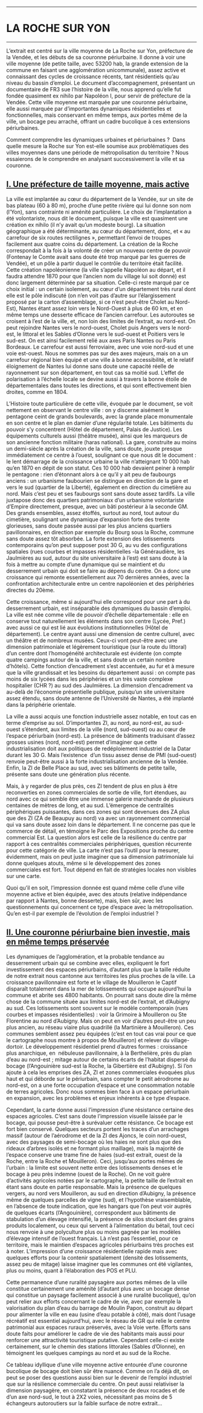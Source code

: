***
# LA ROCHE SUR YON
***

L’extrait est centré sur la ville moyenne de La Roche sur Yon, préfecture de la Vendée, et les débuts de sa couronne périurbaine. Il donne à voir une ville moyenne (de petite taille, avec 53200 hab, la grande extension de la commune en faisant une agglomération unicommunale), assez active et connaissant des cycles de croissance récents, tant résidentiels qu’au niveau du bassin d’emploi. Le document d’accompagnement, présentant un documentaire de FR3 sue l’histoire de la ville, nous apprend qu’elle fut fondée quasiment ex nihilo par Napoléon I, pour servir de préfecture de la Vendée. Cette ville moyenne est marquée par une couronne périurbaine, elle aussi marquée par d’importantes dynamiques résidentielles et fonctionnelles, mais conservant en même temps, aux portes même de la ville, un bocage peu arraché, offrant un cadre bucolique à ces extensions périurbaines.

Comment comprendre les dynamiques urbaines et périurbaines ?  Dans quelle mesure la Roche sur Yon est-elle soumise aux problématiques des villes moyennes dans une période de métropolisation du territoire ? Nous essaierons de le comprendre en analysant successivement la ville et sa couronne.
## <u>I. Une préfecture de taille moyenne, mais active</u>

La ville est implantée au cœur du département de la Vendée, sur un site de bas plateau (60 à 80 m), proche d’une petite rivière qui lui donne son nom (l’Yon), sans contrainte ni aménité particulière. Le choix de l’implantation a été volontariste, nous dit le document, puisque la ville est quasiment une création ex nihilo (il n’y avait qu’un modeste bourg). La situation géographique a été déterminante, au cœur du département, donc, et « au carrefour de six routes rectilignes », permettant l’envoi de troupes facilement aux quatre coins du département. La création de la Roche correspondait à la fois à la volonté de créer un nouveau centre de pouvoir (Fontenay le Comte avait sans doute été trop marqué par les guerres de Vendée), et un pôle à partir duquel le contrôle du territoire était facilité. Cette création napoléonienne (la ville s’appelle Napoléon au départ, et il faudra attendre 1870 pour que l’ancien nom du village lui soit donné) est donc largement déterminée par sa situation. Celle-ci reste marqué par ce choix initial : un certain isolement, au cœur d’un département très rural dont elle est le pôle indiscuté (on n’en voit pas d’autre sur l’élargissement proposé par la carton d’assemblage, si ce n’est peut-être Cholet au Nord-Est), Nantes étant assez loin vers le Nord-Ouest à plus de 60 km, et en même temps une desserte efficace de l’ancien carrefour. Les autoroutes se croisent à l’est de la ville, et, non loin des limites de l’extrait, au nord-est. On peut rejoindre Nantes vers le nord-ouest, Cholet puis Angers vers le nord-est, le littoral et les Sables d’Olonne vers le sud-ouest et Poitiers vers le sud-est. On est ainsi facilement relié aux axes Paris Nantes ou Paris Bordeaux. Le carrefour est aussi ferroviaire, avec une voie nord-sud et une voie est-ouest. Nous ne sommes pas sur des axes majeurs, mais on a un carrefour régional bien équipé et une ville à bonne accessibilité, et le relatif éloignement de Nantes lui donne sans doute une capacité réelle de rayonnement sur son département, en tout cas sa moitié sud. L’effet de polarisation à l’échelle locale se devine aussi à travers la bonne étoile de départementales dans toutes les directions, et qui sont effectivement bien droites, comme en 1804.

L’Histoire toute particulière de cette ville, évoquée par le document, se voit nettement en observant le centre ville : on y discerne aisément le pentagone ceint de grands boulevards, avec la grande place monumentale en son centre et le plan en damier d’une régularité totale. Les bâtiments du pouvoir s’y concentrent (Hôtel de département, Palais de Justice). Les équipements culturels aussi (théâtre musée), ainsi que les marqueurs de son ancienne fonction militaire (haras national). La gare, construite au moins un demi-siècle après la création de la ville, sans doute, jouxte presque immédiatement ce centre à l’ouest, soulignant ce que nous dit le document : le lent démarrage de la croissance urbaine la ville n’atteignant 10 000 hab qu’en 1870 en dépit de son statut. Ces 10 000 hab devaient peiner à remplir le pentagone : rien d’étonnant alors à ce qu’il y ait peu de faubourgs anciens : un urbanisme faubourien se distingue en direction de la gare et vers le sud (quartier de la Liberté), également en direction du cimetière au nord. Mais c’est peu et ses faubourgs sont sans doute assez tardifs. La ville juxtapose donc des quartiers patrimoniaux d’un urbanisme volontariste d’Empire directement, presque, avec un bâti postérieur à la seconde GM. Des grands ensembles, assez étoffés, surtout au nord, tout autour du cimetière, soulignant une dynamique d’expansion forte des trente glorieuses, sans doute passée aussi par les plus anciens quartiers pavillonnaires, en direction par exemple du Bourg sous la Roche, commune sans doute assez tôt absorbée. La forte extension des lotissements contemporains qu’on peut supposer post 30 G, au vu des configurations spatiales (rues courbes et impasses résidentielles -la Généraudière, les Jaulmières au sud, autour du site universitaire à l’est) est sans doute à la fois à mettre au compte d’une dynamique qui se maintient et du desserrement urbain qui doit se faire au dépens du centre. On a donc une croissance qui remonte essentiellement aux 70 dernières années, avec la confrontation architecturale entre un centre napoléonien et des périphéries directes du 20ème. 

Cette croissance, même si aujourd’hui elle correspond pour une part à du desserrement urbain, est inséparable des dynamiques du bassin d’emploi. La ville est née comme ville de pouvoir d’échelle départementale : elle en conserve tout naturellement les éléments dans son centre (Lycée, Pref.) avec aussi ce qui est lié aux évolutions institutionnelles (Hôtel de département). Le centre ayant aussi une dimension de centre culturel, avec un théâtre et de nombreux musées. Ceux-ci vont peut-être avec une dimension patrimoniale et légèrement touristique (sur la route du littoral) d’un centre dont l’homogénéité architecturale est évidente (on compte quatre campings autour de la ville, et sans doute un certain nombre d’hôtels). Cette fonction d’encadrement s’est accentuée, au fur et à mesure que la ville grandissait et les besoins du département aussi : on compte pas moins de six lycées dans les périphéries et un très vaste complexe hospitalier (CHR ?) au sud des Jaulmières. La dimension d’encadrement va au-delà de l’économie présentielle publique, puisqu’un site universitaire assez étendu, sans doute antenne de l’Université de Nantes, a été implanté dans la périphérie orientale. 

La ville a aussi acquis une fonction industrielle assez notable, en tout cas en terme d’emprise au sol. D’importantes ZI, au nord, au nord-est, au sud-ouest s’étendent, aux limites de la ville (nord, sud-ouest) ou au cœur de l’espace périurbain (nord-est). La présence de bâtiments traduisant d’assez grosses usines (nord, nord-est) permet d’imaginer que cette industrialisation doit aux politiques de redéploiement industriel de la Datar durant les 30 G. Mais l’existence  d’un tissu assez dense de PMI (sud-ouest) renvoie peut-être aussi à la forte industrialisation ancienne de la Vendée. Enfin, la ZI de Belle Place au sud, avec ses bâtiments de petite taille, présente sans doute une génération plus récente.

Mais, à y regarder de plus près, ces ZI tendent de plus en plus à être reconverties en zones commerciales de sortie de ville, fort étendues, au nord avec ce qui semble être une immense galerie marchande de plusieurs centaines de mètres de long, et au sud. L’émergence de centralités périphériques puissantes, dans ces zones qui sont devenues des ZA plus que des ZI (ZA de Beaupuy au nord) va avec un rayonnement commercial qui va sans doute assez loin dans le département. Il ne concerne pas que le commerce de détail, en témoigne le Parc des Expositions proche du centre commercial Est. La question alors est celle de la résilience du centre par rapport à ces centralités commerciales périphériques, question récurrente pour cette catégorie de ville. La carte n’est pas l’outil pour la mesurer, évidemment, mais on peut juste imaginer que sa dimension patrimoniale lui donne quelques atouts, même si le développement des zones commerciales est fort. Tout dépend en fait de stratégies locales non visibles sur une carte.

Quoi qu’il en soit, l’impression donnée est quand même celle d’une ville moyenne active et bien équipée, avec des atouts (relative indépendance par rapport à Nantes, bonne desserte), mais, bien sûr, avec les questionnements qui concernent ce type d’espace avec la métropolisation. Qu’en est-il par exemple de l’évolution de l’emploi industriel ?
## <u>II. Une couronne périurbaine bien investie, mais en même temps préservée</u>

Les dynamiques de l’agglomération, et la probable tendance au desserrement urbain qui se combine avec elles, expliquent le fort investissement des espaces périurbains, d’autant plus que la taille réduite de notre extrait nous cantonne aux territoires les plus proches de la ville. La croissance pavillonnaire est forte et le village de Mouilleron le Captif disparaît totalement dans la mer de lotissements qui occupe aujourd’hui la commune et abrite ses 4800 habitants. On pourrait sans doute dire la même chose de la commune située aux limites nord-est de l’extrait, et d’Aubigny au sud. Ces lotissements sont souvent sur le modèle contemporain (rues courbes et impasses résidentielles) : voir la Grimoire à Mouilleron ou Ste Florentine au nord d’Aubigny. Mais on peut en voir d’autres peut-être un peu plus ancien, au réseau viaire plus quadrillé (la Martinière à Mouilleron). Ces communes semblent assez peu équipées (c’est en tout cas vrai pour ce que le cartographe nous montre à propos de Mouilleron) et relever du village-dortoir. Le développement résidentiel prend d’autres formes : croissance plus anarchique, en  nébuleuse pavillonnaire, à la Berthelière, près du plan d’eau au nord-est ; mitage autour de certains écarts de l’habitat dispersé du bocage (l’Angouinière sud-est la Roche, la Gibertière est d’Aubigny). Si l’on ajoute à cela les emprises des ZA, ZI et zones commerciales évoquées plus haut et qui déborde sur le périurbain, sans compter le petit aérodrome au nord-est, on a une forte occupation d’espace et une consommation notable de terres agricoles. Donc nous sommes bien face à un espace périurbain en expansion, avec les problèmes et enjeux inhérents à ce type d’espace. 

Cependant, la carte donne aussi l’impression d’une résistance certaine des espaces agricoles. C’est sans doute l’impression visuelle laissée par le bocage, qui pousse peut-être à surévaluer cette résistance. Ce bocage est fort bien conservé. Quelques secteurs portent les traces d’un arrachages massif (autour de l’aérodrome et de la ZI des Ajoncs, le coin nord-ouest, avec des paysages de semi-bocage où les haies ne sont plus que des rideaux d’arbres isolés et ne formant plus maillage), mais la majorité de l’espace conserve une trame fine de haies (sud-est extrait, ouest de la Roche, entre la Roche et Mouilleron). Ceci, jusqu’aux portes mêmes de l’urbain : la limite est souvent nette entre des lotissements denses et le bocage à peu près indemne (ouest de la Roche). On ne voit guère d’activités agricoles notées par le cartographe, la petite taille de l’extrait en étant sans doute en partie responsable. Mais la présence de quelques vergers, au nord vers Mouilleron, au sud en direction d’Aubigny, la présence même de quelques parcelles de vigne (sud), et l’hypothèse vraisemblable, en l’absence de toute indication, que les hangars que l’on peut voir auprès de quelques écarts (l’Angouinière), correspondent aux bâtiments de stabulation d’un élevage intensifié, la présence de silos stockant des grains produits localement, ou ceux qui servent à l’alimentation du bétail, tout ceci nous renvoie à une polyculture plus ou moins gagnée par les modèles d’élevage intensif de l’ouest français. Là n’est pas l’essentiel, pour ce territoire, mais le maintien d’espaces agricoles périurbains très proches est à noter. L’impression d’une croissance résidentielle rapide mais avec quelques efforts pour la contenir spatialement (densité des lotissements, assez peu de mitage) laisse imaginer que les communes ont été vigilantes, plus ou moins, quant à l’élaboration des POS et PLU. 

Cette permanence d’une ruralité paysagère aux portes mêmes de la ville constitue certainement une aménité (d’autant plus avec un bocage dense qui constitue un paysage facilement associé à une ruralité bucolique), qu’on peut relier aux efforts concernant le cadre de vie, avec par exemple la valorisation du plan d’eau du barrage de Moulin Papon, construit au départ pour alimenter la ville en eau (usine d’eau potable à côté), mais dont l’usage récréatif est essentiel aujourd’hui, avec le réseau de GR qui relie le centre patrimonial aux espaces ruraux préservés, avec la Voie verte. Efforts sans doute faits pour améliorer le cadre de vie des habitants mais aussi pour renforcer une attractivité touristique putative. Cependant celle-ci existe certainement, sur le chemin des stations littorales (Sables d’Olonne), en témoignent les quelques campings au nord et au sud de la Roche. 

Ce tableau idyllique d’une ville moyenne active entourée d’une couronne bucolique de bocage doit bien sûr être nuancé. Comme on l’a déjà dit, on peut se poser des questions aussi bien sur le devenir de l’emploi industriel que sur la résilience commerciale du centre. On peut aussi relativiser la dimension paysagère, en constatant la présence de deux rocades et de d’un axe nord-sud, le tout à 2X2 voies, nécessitant pas moins de 5 échangeurs autoroutiers sur la faible surface de notre extrait…